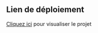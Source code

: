 ## Lien de déploiement
[Cliquez ici](https://mern-todo-frontend-seven.vercel.app/) pour visualiser le projet
